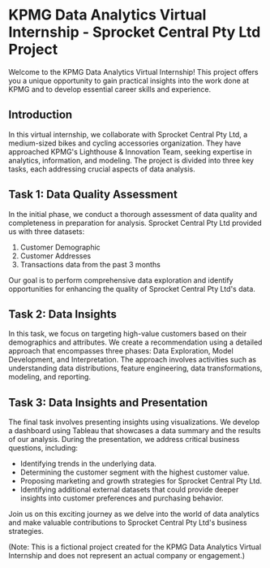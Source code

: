 # KPMG Data Analytics Virtual Internship - Sprocket Central Pty Ltd Project

Welcome to the KPMG Data Analytics Virtual Internship! This project offers you a unique opportunity to gain practical insights into the work done at KPMG and to develop essential career skills and experience.

## Introduction

In this virtual internship, we collaborate with Sprocket Central Pty Ltd, a medium-sized bikes and cycling accessories organization. They have approached KPMG's Lighthouse & Innovation Team, seeking expertise in analytics, information, and modeling. The project is divided into three key tasks, each addressing crucial aspects of data analysis.

## Task 1: Data Quality Assessment

In the initial phase, we conduct a thorough assessment of data quality and completeness in preparation for analysis. Sprocket Central Pty Ltd provided us with three datasets:

1. Customer Demographic
2. Customer Addresses
3. Transactions data from the past 3 months

Our goal is to perform comprehensive data exploration and identify opportunities for enhancing the quality of Sprocket Central Pty Ltd's data.

## Task 2: Data Insights

In this task, we focus on targeting high-value customers based on their demographics and attributes. We create a recommendation using a detailed approach that encompasses three phases: Data Exploration, Model Development, and Interpretation. The approach involves activities such as understanding data distributions, feature engineering, data transformations, modeling, and reporting.

## Task 3: Data Insights and Presentation

The final task involves presenting insights using visualizations. We develop a dashboard using Tableau that showcases a data summary and the results of our analysis. During the presentation, we address critical business questions, including:

- Identifying trends in the underlying data.
- Determining the customer segment with the highest customer value.
- Proposing marketing and growth strategies for Sprocket Central Pty Ltd.
- Identifying additional external datasets that could provide deeper insights into customer preferences and purchasing behavior.

Join us on this exciting journey as we delve into the world of data analytics and make valuable contributions to Sprocket Central Pty Ltd's business strategies.

(Note: This is a fictional project created for the KPMG Data Analytics Virtual Internship and does not represent an actual company or engagement.)
